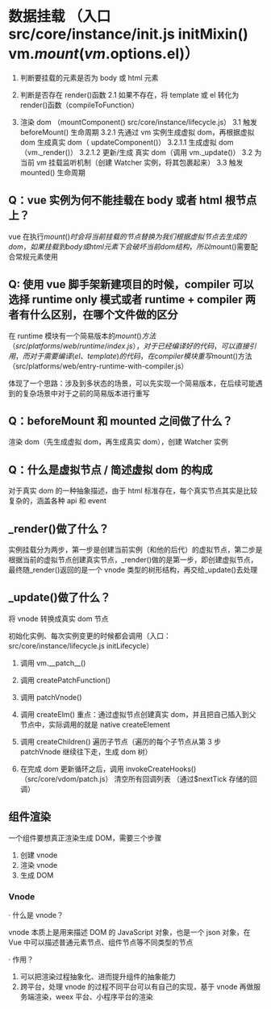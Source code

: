 # 数据挂载 （入口 src/core/instance/init.js initMixin() vm.$mount(vm.$options.el)）

1. 判断要挂载的元素是否为 body 或 html 元素
2. 判断是否存在 render()函数
   2.1 如果不存在，将 template 或 el 转化为 render()函数（compileToFunction）

3. 渲染 dom （mountComponent() src/core/instance/lifecycle.js）
   3.1 触发 beforeMount() 生命周期
   3.2.1 先通过 vm 实例生成虚拟 dom，再根据虚拟 dom 生成真实 dom（ updateComponent()）
   3.2.1.1 生成虚拟 dom （vm.\_render()）
   3.2.1.2 更新/生成 真实 dom（调用 vm.\_update()）
   3.2 为当前 vm 挂载监听机制（创建 Watcher 实例，将其包裹起来）
   3.3 触发 mounted() 生命周期

## Q：vue 实例为何不能挂载在 body 或者 html 根节点上？

vue 在执行$mount()时会将当前挂载的节点替换为我们根据虚拟节点去生成的dom，如果挂载到body或html元素下会破坏当前dom结构，所以$mount()需要配合常规元素使用

## Q: 使用 vue 脚手架新建项目的时候，compiler 可以选择 runtime only 模式或者 runtime + compiler 两者有什么区别，在哪个文件做的区分

在 runtime 模块有一个简易版本的$mount()方法（src/platforms/web/runtime/index.js），对于已经编译好的代码，可以直接引用，而对于需要编译(el、template)的代码，在compiler模块重写$mount()方法（src/platforms/web/entry-runtime-with-compiler.js）

体现了一个思路：涉及到多状态的场景，可以先实现一个简易版本，在后续可能遇到的复杂场景中对于之前的简易版本进行重写

## Q：beforeMount 和 mounted 之间做了什么？

渲染 dom（先生成虚拟 dom，再生成真实 dom），创建 Watcher 实例

## Q：什么是虚拟节点 / 简述虚拟 dom 的构成

对于真实 dom 的一种抽象描述，由于 html 标准存在，每个真实节点其实是比较复杂的，涵盖各种 api 和 event

## \_render()做了什么？

实例挂载分为两步，第一步是创建当前实例（和他的后代）的虚拟节点，第二步是根据当前的虚拟节点创建真实节点，\_render()做的是第一步，即创建虚拟节点，最终随\_render()返回的是一个 vnode 类型的树形结构，再交给\_update()去处理

## \_update()做了什么？

将 vnode 转换成真实 dom 节点

初始化实例、每次实例变更的时候都会调用（入口：src/core/instance/lifecycle.js initLifecycle）

1. 调用 vm.\_\_patch\_\_()
2. 调用 createPatchFunction()
3. 调用 patchVnode()
4. 调用 createElm() 重点：通过虚拟节点创建真实 dom，并且把自己插入到父节点中，实际调用的就是 native createElement
5. 调用 createChildren() 遍历子节点（遍历的每个子节点从第 3 步 patchVnode 继续往下走，生成 dom 树）

6. 在完成 dom 更新循环之后，调用 invokeCreateHooks()（src/core/vdom/patch.js） 清空所有回调列表 （通过$nextTick 存储的回调）

## 组件渲染

一个组件要想真正渲染生成 DOM，需要三个步骤

1. 创建 vnode
2. 渲染 vnode
3. 生成 DOM

### Vnode

· 什么是 vnode？

vnode 本质上是用来描述 DOM 的 JavaScript 对象，也是一个 json 对象，在 Vue 中可以描述普通元素节点、组件节点等不同类型的节点

· 作用？

1. 可以把渲染过程抽象化、进而提升组件的抽象能力
2. 跨平台，处理 vnode 的过程不同平台可以有自己的实现，基于 vnode 再做服务端渲染，weex 平台、小程序平台的渲染

